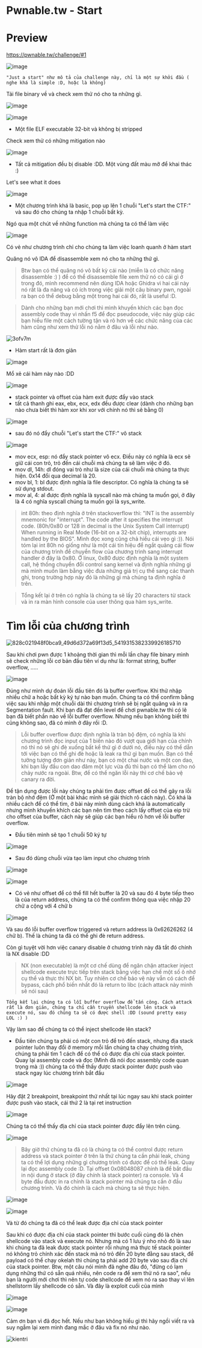# Pwnable.tw - Start
# Preview
https://pwnable.tw/challenge/#1


![image](https://user-images.githubusercontent.com/90976397/175880176-b2aaf146-d684-4e84-afa7-504fbd3be629.png)

 ```"Just a start" như mô tả của challenge này, chỉ là một sự khởi đầu ( nghe khá là simple :D, hoặc là không) ```

Tải file binary về và check xem thử nó cho ta những gì. 

![image](https://user-images.githubusercontent.com/90976397/175884743-683e415b-e2e6-4dc9-9733-1dfcd954d1d3.png)



![image](https://user-images.githubusercontent.com/90976397/175884807-838589d1-163d-4ad3-b138-c6ece7c57af8.png)

* Một file ELF executable 32-bit và không bị stripped

Check xem thử có những mitigation nào

![image](https://user-images.githubusercontent.com/90976397/175885003-ccb50269-6c33-4629-b134-9860e8658094.png)

* Tất cả mitigation đều bị disable :DD. Một vùng đất màu mỡ để khai thác :) 

Let's see what it does 

![image](https://user-images.githubusercontent.com/90976397/175885844-aa895b96-065f-43a2-9b01-f9875cc7f257.png) 

* Một chương trình khá là basic, pop up lên 1 chuỗi "Let's start the CTF:" và sau đó cho chúng ta nhập 1 chuỗi bất kỳ. 

Ngó qua một chút về những function mà chúng ta có thể làm việc 

![image](https://user-images.githubusercontent.com/90976397/175886352-51883eed-aa36-4439-82c6-f624c9b632bf.png)

Có vẻ như chương trình chỉ cho chúng ta làm việc loanh quanh ở hàm start

Quăng nó vô IDA để disassemble xem nó cho ta những thứ gì.
> Btw bạn có thể quăng nó vô bất kỳ cái nào (miễn là có chức năng disassemble :) ) để có thể disassemble file xem thử nó có cái gì ở trong đó, mình recommend nên dùng IDA hoặc Ghidra vì hai cái này nó rất là đa năng và có ích trong việc giải một câu binary pwn, ngoài ra bạn có thể debug bằng một trong hai cái đó, rất là useful :D. 

> Dành cho những bạn mới chơi thì mình khuyến khích các bạn đọc assembly code thay vì nhấn f5 để đọc pseudocode, việc này giúp các bạn hiểu file một cách tường tận và rõ hơn về các chức năng của các hàm cũng như xem thử lỗi nó nằm ở đâu và lỗi như nào. 

![3ofv7m](https://user-images.githubusercontent.com/90976397/175890901-50b50e64-cfd2-4724-82bb-7babe46deb9c.png)



* Hàm start rất là đơn giản 

![image](https://user-images.githubusercontent.com/90976397/175888356-077a2d13-d2a5-4d4b-9245-70cabe8c67be.png)

Mổ xẻ cái hàm này nào :DD 

![image](https://user-images.githubusercontent.com/90976397/175891190-214acf7a-06ef-4c3f-b78c-c6828cdcd080.png)

* stack pointer và offset của hàm exit được đẩy vào stack 
* tất cả thanh ghi eax, ebx, ecx, edx đều được clear (dành cho những bạn nào chưa biết thì hàm xor khi xor với chính nó thì sẽ bằng 0)

![image](https://user-images.githubusercontent.com/90976397/175892310-c6a26f3f-e6b1-4bb4-9423-b33dacbae285.png)

* sau đó nó đẩy chuỗi "Let's start the CTF:" vô stack 

![image](https://user-images.githubusercontent.com/90976397/175892914-bc4e3154-055b-4cdb-8f33-45f4e5be733b.png)

* mov ecx, esp: nó đẩy stack pointer vô ecx. Điều này có nghĩa là ecx sẽ giữ cái con trỏ, trỏ đến cái chuỗi mà chúng ta sẽ làm việc ở đó. 
* mov dl, 14h: dl đóng vai trò như là size của cái chuỗi mà chúng ta thực hiện. 0x14 đổi qua decimal là 20. 
* mov bl, 1: bl được định nghĩa là file descriptor. Có nghĩa là chúng ta sẽ sử dụng stdout. 
* mov al, 4: al được định nghĩa là syscall nào mà chúng ta muốn gọi, ở đây là 4 có nghĩa syscall chúng ta muốn gọi là sys_write. 
> int 80h: theo định nghĩa ở trên stackoverflow thì: "INT is the assembly mnemonic for "interrupt". The code after it specifies the interrupt code. (80h/0x80 or 128 in decimal is the Unix System Call interrupt) When running in Real Mode (16-bit on a 32-bit chip), interrupts are handled by the BIOS". Mình đọc xong cũng chả hiểu cái vẹo gì  :)). Nói tóm lại int 80h nó giống như là một cái tín hiệu để ngắt quãng cái flow của chương trình để chuyển flow của chương trình sang interrupt handler ở đây là 0x80. Ở linux, 0x80 được định nghĩa là một system call, hệ thống chuyển đổi control sang kernel và định nghĩa những gì mà mình muốn làm bằng việc đưa những giá trị cụ thể sang các thanh ghi, trong trường hợp này đó là những gì mà chúng ta định nghĩa ở trên.

> Tổng kết lại ở trên có nghĩa là chúng ta sẽ lấy 20 characters từ stack và in ra màn hình console của user thông qua hàm sys_write.

# Tìm lỗi của chương trình

![828c021948f0bca9_49d6d372a69f13d5_5419315382339926185710](https://user-images.githubusercontent.com/90976397/175903627-b380acd4-b575-4ef8-96f0-4c48ac2c09a2.jpg)

Sau khi chơi pwn được 1 khoảng thời gian thì mỗi lần chạy file binary mình sẽ check những lỗi cơ bản đầu tiên ví dụ như là: format string, buffer overflow, .....

![image](https://user-images.githubusercontent.com/90976397/175905326-136bd64b-02c8-4962-a90c-35653e3c8352.png)

Đúng như mình dự đoán lỗi đầu tiên đó là buffer overflow. Khi thử nhập nhiều chữ a hoặc bất kỳ ký tự nào bạn muốn. Chúng ta có thể confirm bằng việc sau khi nhập một chuỗi dài thì chương trình sẽ bị ngắt quãng và in ra Segmentation fault. 
Khi bạn đã đạt đến level để chơi pwnable.tw thì có lẽ bạn đã biết phần nào về lỗi buffer overflow. Nhưng nếu bạn không biết thì cũng không sao, đã có mình ở đây rồi :D. 
> Lỗi buffer overflow được định nghĩa là tràn bộ đệm, có nghĩa là khi chương trình đọc input của 1 biến nào đó vượt qua giới hạn của chính nó thì nó sẽ ghi đè xuống bất kể thứ gì ở dưới nó, điều này có thể dẫn tới việc bạn có thể ghi đè hoặc là leak ra thứ gì bạn muốn. Bạn có thể tưởng tượng đơn giản như này, bạn có một chai nước và một con dao, khi bạn lấy đầu con dao đâm một lực vừa đủ thì bạn có thể làm cho nó chảy nước ra ngoài. Btw, để có thể ngăn lỗi này thì cơ chế bảo vệ canary ra đời. 

Để tận dụng được lỗi này chúng ta phải tìm được offset để có thể gây ra lỗi tràn bộ nhớ đệm (Ở một bài khác mình sẽ giải thích rõ cách này). Có khá là nhiều cách để có thể tìm, ở bài này mình dùng cách khá là automatically nhưng mình khuyến khích các bạn nên tìm theo cách lấy offset của eip trừ cho offset của buffer, cách này sẽ giúp các bạn hiểu rõ hơn về lỗi buffer overflow.
* Đầu tiên mình sẽ tạo 1 chuỗi 50 ký tự 

![image](https://user-images.githubusercontent.com/90976397/175947712-991b2977-4a5d-4f55-bae5-ced62cc08d65.png)

* Sau đó dùng chuỗi vừa tạo làm input cho chương trình 

![image](https://user-images.githubusercontent.com/90976397/175947881-b4ebc347-0240-48da-9a25-a9008fed812d.png)

![image](https://user-images.githubusercontent.com/90976397/175948822-f3d6337c-ce6e-4791-8fd6-83011be71146.png)

* Có vẻ như offset để có thể fill hết buffer là 20 và sau đó 4 byte tiếp theo là của return address, chúng ta có thể confirm thông qua việc nhập 20 chữ a cộng với 4 chữ b

![image](https://user-images.githubusercontent.com/90976397/175960865-d534bcb1-15ec-4fff-b7a7-47bfb9d63d17.png)

Và sau đó lỗi buffer overflow triggered và return address là 0x62626262 (4 chữ b). Thế là chúng ta đã có thể ghi đè return address.



Còn gì tuyệt vời hơn việc canary disable ở chương trình này đã tắt đó chính là NX disable :DD 
> NX (non executable) là một cơ chế dùng để ngăn chặn attacker inject shellcode execute trực tiếp trên stack bằng việc hạn chế một số ô nhớ cụ thể và thực thi NX bit. Tuy nhiên cơ chế bảo vệ này vẫn có cách để bypass, cách phổ biến nhất đó là return to libc (cách attack này mình sẽ nói sau)

```Tổng kết lại chúng ta có lỗi buffer overflow để tấn công. Cách attack rất là đơn giản, chúng ta chỉ cần truyền shellcode lên stack và execute nó, sau đó chúng ta sẽ có được shell :DD (sound pretty easy LOL :) )```

Vậy làm sao để chúng ta có thể inject shellcode lên stack? 
* Đầu tiên chúng ta phải có một con trỏ để trỏ đến stack, nhưng địa stack pointer luôn thay đổi ở memory mỗi lần chúng ta chạy chương trình, chúng ta phải tìm 1 cách để có thể có được địa chỉ của stack pointer. Quay lại assembly code và đọc (Mình đã nói đọc assembly code quan trọng mà :)) chúng ta có thể thấy được stack pointer được push vào stack ngay lúc chương trình bắt đầu

![image](https://user-images.githubusercontent.com/90976397/175945499-bfde7bb1-1dfa-411c-9370-fd4f65fe6c3c.png)

Hãy đặt 2 breakpoint, breakpoint thứ nhất tại lúc ngay sau khi stack pointer được push vào stack, cái thứ 2 là tại ret instruction 

![image](https://user-images.githubusercontent.com/90976397/175946278-e850a718-ce85-4b23-a591-3530441bd500.png)

Chúng ta có thể thấy địa chỉ của stack pointer được đẩy lên trên cùng.

![image](https://user-images.githubusercontent.com/90976397/175950678-11b976eb-49cf-4699-896e-4a46758c7df9.png)

> Bây giờ thứ chúng ta đã có là chúng ta có thể control được return address và stack pointer ở trên là thứ chúng ta cần phải leak, chúng ta có thể lợi dụng những gì chương trình có được để có thể leak. Quay lại đọc assembly code :D. Tại offset 0x08048087 chính là để bắt đầu in nội dung ở stack (ở đây chính là stack pointer) ra console. Và 4 byte đầu được in ra chính là stack pointer mà chúng ta cần ở đầu chương trình. Và đó chính là cách mà chúng ta sẽ thực hiện.

![image](https://user-images.githubusercontent.com/90976397/175961425-4e24ad6e-68a6-4de6-b10d-8e799b47e067.png)

![image](https://user-images.githubusercontent.com/90976397/175954741-cdfe281b-e89f-4c78-a4b2-632ce353c320.png)

Và từ đó chúng ta đã có thể leak được địa chỉ của stack pointer

Sau khi có được địa chỉ của stack pointer thì bước cuối cùng đó là chèn shellcode vào stack và execute nó. Nhưng mà có 1 lưu ý nho nhỏ đó là sau khi chúng ta đã leak được stack pointer rồi nhưng mà thực tế stack pointer nó không trỏ chính xác đến stack mà nó trỏ đến 20 byte đằng sau stack, để payload có thể chạy okelah thì chúng ta phải add 20 byte vào sau địa chỉ của stack pointer. 
Btw, một câu nói mình đã nghe đâu đó, "đừng có lạm dụng những thứ có sẵn quá nhiều, nên code ra để xem thử nó ra sao", nếu bạn là người mới chơi thì nên tự code shellcode để xem nó ra sao thay vì lên shellstorm lấy shellcode có sẵn. 
Và đây là exploit cuối của mình 

![image](https://user-images.githubusercontent.com/90976397/175961546-e7a11ffa-00e9-49f2-a538-55e3a1f4a996.png)

![image](https://user-images.githubusercontent.com/90976397/175957620-212eb1c9-8313-441e-a2b4-879b6c73913d.png)

Cảm ơn bạn vì đã đọc hết. Nếu như bạn không hiểu gì thì hãy ngồi viết ra và suy ngẫm lại xem mình đang mắc ở đâu và fix nó như nào. 


![kientri](https://user-images.githubusercontent.com/90976397/175959023-4e678907-b395-4b52-9cc9-04fd382d8272.png)











